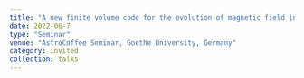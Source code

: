 ```yaml
---
title: "A new finite volume code for the evolution of magnetic field in three dimensions"
date: 2022-06-7
type: "Seminar"
venue: "AstroCoffee Seminar, Goethe University, Germany"
category: invited
collection: talks
---
```

